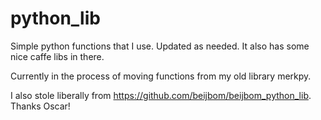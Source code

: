 # python_lib
Simple python functions that I use. Updated as needed.
It also has some nice caffe libs in there.

Currently in the process of moving functions from my old library merkpy.

I also stole liberally from https://github.com/beijbom/beijbom_python_lib.  Thanks Oscar!
